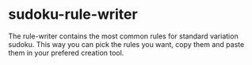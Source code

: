 # sudoku-rule-writer
The rule-writer contains the most common rules for standard variation sudoku.
This way you can pick the rules you want, copy them and paste them in your prefered creation tool. 
